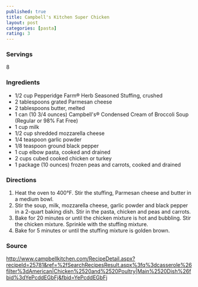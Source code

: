 ```yaml
---
published: true
title: Campbell's Kitchen Super Chicken 
layout: post
categories: [pasta]
rating: 3
---
```

### Servings
8

### Ingredients
- 1/2 cup Pepperidge Farm® Herb Seasoned Stuffing, crushed
- 2 tablespoons grated Parmesan cheese
- 2 tablespoons butter, melted
- 1 can (10 3/4 ounces) Campbell's® Condensed Cream of Broccoli Soup (Regular or 98% Fat Free)
- 1 cup milk
- 1/2 cup shredded mozzarella cheese
- 1/4 teaspoon garlic powder
- 1/8 teaspoon ground black pepper
- 1 cup elbow pasta, cooked and drained
- 2 cups cubed cooked chicken or turkey
- 1 package (10 ounces) frozen peas and carrots, cooked and drained

### Directions
1. Heat the oven to 400°F.  Stir the stuffing, Parmesan cheese and butter in a medium bowl.
2. Stir the soup, milk, mozzarella cheese, garlic powder and black pepper in a 2-quart baking dish.  Stir in the pasta, chicken and peas and carrots.
3. Bake for 20 minutes or until the chicken mixture is hot and bubbling.  Stir the chicken mixture.  Sprinkle with the stuffing mixture.
4. Bake for 5 minutes or until the stuffing mixture is golden brown.

### Source
<a href="http://www.campbellkitchen.com/RecipeDetail.aspx?recipeId=25781&ref=%2fSearchRecipesResult.aspx%3fq%3dcasserole%26filter%3dAmerican|Chicken%2520and%2520Poultry|Main%2520Dish%26fbid%3dYePcddEGbFj&fbid=YePcddEGbFj" target="new">http://www.campbellkitchen.com/RecipeDetail.aspx?recipeId=25781&ref=%2fSearchRecipesResult.aspx%3fq%3dcasserole%26filter%3dAmerican|Chicken%2520and%2520Poultry|Main%2520Dish%26fbid%3dYePcddEGbFj&fbid=YePcddEGbFj</a>
